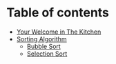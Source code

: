 # Table of contents

* [Your Welcome in The Kitchen](README.md)
* [Sorting Algorithm](sorting-algorithm/README.md)
  * [Bubble Sort](sorting-algorithm/bubble-sort.md)
  * [Selection Sort](sorting-algorithm/selection-sort.md)
